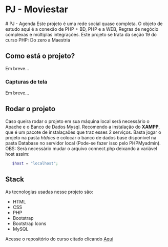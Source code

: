 ﻿# PJ - Moviestar
 ﻿# PJ - Agenda
 Este projeto é uma rede social quase completa. O objeto de estudo aqui é a conexão de PHP + BD, PHP e a WEB, Regras de negócio complexas e múltiplas integrações. Este projeto se trata da seção 19 do curso PHP: Do zero a Maestria

 ## Como está o projeto?
 Em breve...

### Capturas de tela
 Em breve...

## Rodar o projeto
Caso queira rodar o projeto em sua máquina local será necessário o Apache e o Banco de Dados Mysql. Recomendo a instalação do **XAMPP**, que é um pacote de instalaçaões que traz esses 2 serviços. Basta jogar o projeto na pasta *htdocs* e colocar o banco de dados base disponível na pasta Database no servidor local (Pode-se fazer isso pelo PHPMyadmin). OBS: Será necessário mudar o arquivo connect.php deixando a variável host assim:

```php
   $host = "localhost";
```

 ## Stack
 As tecnologias usadas nesse projeto são:
 * HTML
 * CSS
 * PHP
 * Bootstrap
 * Bootstrap Icons
 * MySQL
 
 Acesse o repositório do curso citado clicando [Aqui](https://github.com/JoaopedroSassi/PHP_Zero_Maestria-HC)
